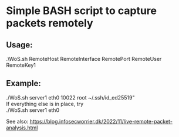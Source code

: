 # Simple BASH script to capture packets remotely

## Usage:
.\WoS.sh RemoteHost RemoteInterface RemotePort RemoteUser RemoteKey1
## Example:
./WoS.sh server1 eth0 10022 root ~/.ssh/id_ed25519"  
If everything else is in place, try  
./WoS.sh server1 eth0  
  
  
See also: https://blog.infosecworrier.dk/2022/11/live-remote-packet-analysis.html